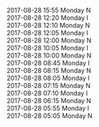 2017-08-28 15:55 Monday  N  
2017-08-28 12:20 Monday  I  
2017-08-28 12:10 Monday  N  
2017-08-28 12:05 Monday  I  
2017-08-28 12:00 Monday  N  
2017-08-28 10:05 Monday  I  
2017-08-28 10:00 Monday  N  
2017-08-28 08:45 Monday  I  
2017-08-28 08:15 Monday  N  
2017-08-28 08:05 Monday  I  
2017-08-28 07:15 Monday  N  
2017-08-28 07:10 Monday  I  
2017-08-28 06:15 Monday  N  
2017-08-28 05:55 Monday  I  
2017-08-28 05:05 Monday  N  
